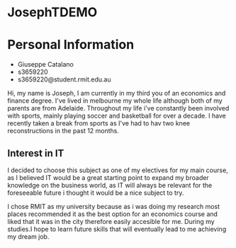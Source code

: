 # JosephTDEMO
<!DOCTYPE html>
<html>
<body>

<h1>Personal Information</h1>
<ul>
  <li>Giuseppe Catalano</li>
  <li>s3659220</li>
  <li>s3659220@student.rmit.edu.au</li>
</ul>
<p>Hi, my name is Joseph, I am currently in my third you of an economics and finance degree. I've lived in melbourne my whole life although both of my parents are from Adelaide. Throughout my life i've constantly been involved with sports, mainly playing soccer and basketball for over a decade. I have recently taken a break from sports as I've had to hav two knee reconstructions in the past 12 months.</p>

<h2>Interest in IT</h2>
  <p>I decided to choose this subject as one of my electives for my main course, as I believed IT would be a great starting point to expand my broader knowledge on the business world, as IT will always be relevant for the foreseeable future i thought it would be a nice subject to try.</p>
  <p>I chose RMIT as my university because as i was doing my research most places recommended it as the best option for an economics course and liked that it was in the city therefore easily accesible for me. During my studies.I hope to learn future skills that will eventually lead to me achieving my dream job.</p>
</body>
</html>
